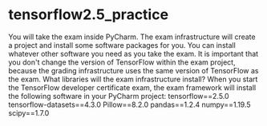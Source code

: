 # tensorflow2.5_practice
You will take the exam inside PyCharm. The exam infrastructure will create a project and install some software packages for you. You can install whatever other software you need as you take the exam. It is important that you don't change the version of TensorFlow within the exam project, because the grading infrastructure uses the same version of TensorFlow as the exam. What libraries will the exam infrastructure install? When you start the TensorFlow developer certificate exam, the exam framework will install the following software in your PyCharm project: tensorflow==2.5.0 tensorflow-datasets==4.3.0 Pillow==8.2.0 pandas==1.2.4 numpy==1.19.5 scipy==1.7.0
